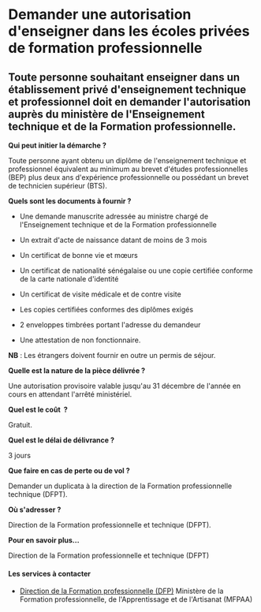 # Demander une autorisation d'enseigner dans les écoles privées de formation professionnelle

Toute personne souhaitant enseigner dans un établissement privé d'enseignement technique et professionnel doit en demander l'autorisation auprès du ministère de l'Enseignement technique et de la Formation professionnelle.
-----------------------------------------------------------------------------------------------------------------------------------------------------------------------------------------------------------------------------

**Qui peut initier la démarche ?**

Toute personne ayant obtenu un diplôme de l'enseignement technique et professionnel équivalent au minimum au brevet d'études professionnelles (BEP) plus deux ans d'expérience professionnelle ou possédant un brevet de technicien supérieur (BTS).  

**Quels sont les documents à fournir ?**

*   Une demande manuscrite adressée au ministre chargé de l'Enseignement technique et de la Formation professionnelle  
    
*   Un extrait d'acte de naissance datant de moins de 3 mois  
    
*   Un certificat de bonne vie et mœurs  
    
*   Un certificat de nationalité sénégalaise ou une copie certifiée conforme de la carte nationale d'identité  
    
*   Un certificat de visite médicale et de contre visite  
    
*   Les copies certifiées conformes des diplômes exigés
*   2 enveloppes timbrées portant l'adresse du demandeur  
    
*   Une attestation de non fonctionnaire.

**NB** : Les étrangers doivent fournir en outre un permis de séjour.  
  
**Quelle est la nature de la pièce délivrée ?**  
  
Une autorisation provisoire valable jusqu'au 31 décembre de l'année en cours en attendant l'arrêté ministériel.  

**Quel est le coût  ?**

Gratuit.

**Quel est le délai de délivrance ?**

3 jours  

**Que faire en cas de perte ou de vol ?**

Demander un duplicata à la direction de la Formation professionnelle technique (DFPT).  

**Où s'adresser ?**

Direction de la Formation professionnelle et technique (DFPT).  

**Pour en savoir plus...**

Direction de la Formation professionnelle et technique (DFPT)

#### Les services à contacter

*   [Direction de la Formation professionnelle (DFP)](../../../services/direction-de-la-formation-professionnelle-dfp.md) Ministère de la Formation professionnelle, de l'Apprentissage et de l'Artisanat (MFPAA)